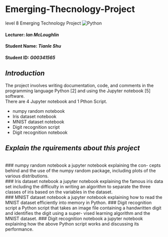 # Emerging-Thecnology-Project
level 8 Emerging Technology Project
![Python](http://www.datascienceassn.org/sites/default/files/users/user1/TensorflowAnacondaJupyter.png)
#### Lecturer: *Ian McLoughlin*
#### Student Name: *Tianle Shu*
#### Student ID: *G00341565*
## *Introduction*
The project involves writing documentation, code, and comments in the programming language Python [2] and using the Jupyter notebook [5] software. </br>
There are 4 Jupyter notebook and 1 Pthon Script.
+ numpy random notebook
+ Iris dataset notebook
+ MNIST dataset notebook
+ Digit recognition script
+ Digit recognition notebook

## *Explain the rquirements about this project*
<br/>
### numpy random notebook
a jupyter notebook explaining the con- cepts behind and the use of the numpy random package, including plots of the various distributions. <br/>
### Iris dataset notebook
a jupyter notebook explaining the famous iris data set including the difficulty in writing an algorithm to separate the three classes of iris based on the variables in the dataset. <br/>
### MNIST dataset notebook
a jupyter notebook explaining how to read the MNIST dataset efficiently into memory in Python.
### Digit recognition script
a Python script that takes an image file containing a handwritten digit and identifies the digit using a super- vised learning algorithm and the MNIST dataset.
### Digit recognition notebook
a jupyter notebook explaining how the above Python script works and discussing its performance.


